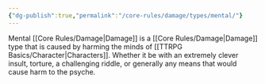 ```yaml
---
{"dg-publish":true,"permalink":"/core-rules/damage/types/mental/"}
---
```


Mental [[Core Rules/Damage\|Damage]] is a [[Core Rules/Damage\|Damage]] type that is caused by harming the minds of [[TTRPG Basics/Character\|Characters]]. Whether it be with an extremely clever insult, torture, a challenging riddle, or generally any means that would cause harm to the psyche.
